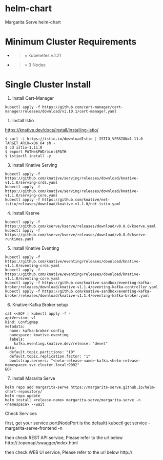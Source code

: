 # helm-chart

Margarita Serve helm-chart

# Minimum Cluster Requirements
- >= kubenetes v.1.21
- >= 3 Nodes
  
  
# Single Cluster Install

1. Install Cert-Manager
```
kubectl apply -f https://github.com/cert-manager/cert-manager/releases/download/v1.10.1/cert-manager.yaml
```

1. Install Istio

https://knative.dev/docs/install/installing-istio/

```
$ curl -L https://istio.io/downloadIstio | ISTIO_VERSION=1.11.0 TARGET_ARCH=x86_64 sh -
$ cd istio-1.11.0
$ export PATH=$PWD/bin:$PATH
$ istioctl install -y
```


3. Install Knative Serving
```
kubectl apply -f https://github.com/knative/serving/releases/download/knative-v1.1.0/serving-crds.yaml
kubectl apply -f https://github.com/knative/serving/releases/download/knative-v1.1.0/serving-core.yaml
kubectl apply -f https://github.com/knative/net-istio/releases/download/knative-v1.1.0/net-istio.yaml

```

4. Install Kserve
```
kubectl apply -f https://github.com/kserve/kserve/releases/download/v0.8.0/kserve.yaml
kubectl apply -f https://github.com/kserve/kserve/releases/download/v0.8.0/kserve-runtimes.yaml

```

5. Install Knative Eventing
```
kubectl apply -f https://github.com/knative/eventing/releases/download/knative-v1.1.0/eventing-crds.yaml
kubectl apply -f https://github.com/knative/eventing/releases/download/knative-v1.1.0/eventing-core.yaml
kubectl apply -f https://github.com/knative-sandbox/eventing-kafka-broker/releases/download/knative-v1.1.4/eventing-kafka-controller.yaml
kubectl apply -f https://github.com/knative-sandbox/eventing-kafka-broker/releases/download/knative-v1.1.4/eventing-kafka-broker.yaml
```

6. Knative-Kafka Broker setup
```
cat <<EOF | kubectl apply -f -
apiVersion: v1
kind: ConfigMap
metadata:
  name: kafka-broker-config
  namespace: knative-eventing
  labels:
    kafka.eventing.knative.dev/release: "devel"
data:
  default.topic.partitions: "10"
  default.topic.replication.factor: "1"
  bootstrap.servers: "<helm-release-name>-kafka.<helm-release-namespace>.svc.cluster.local:9092"
EOF
```

7. Install Mararita Serve
```
helm repo add margarita-serve https://margarita-serve.github.io/helm-chart-repository/
helm repo update
helm install <release-name> margarita-serve/margarita-serve -n <namespace> --wait
```

Check Services 

first, get your service port(NodePort is the default)
kubectl get service <release-name>-margarita-serve-frontend -n <namespace> 

then check REST API service, Please refer to the url below
http://<your-cluster-ip>:<service-port>/openapi/swagger/index.html

then check WEB UI service, Please refer to the url below
http://<your-cluster-ip>:<service-port>